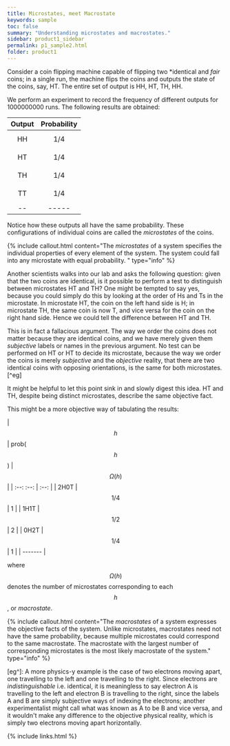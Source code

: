 ```yaml
---
title: Microstates, meet Macrostate
keywords: sample
toc: false
summary: "Understanding microstates and macrostates."
sidebar: product1_sidebar
permalink: p1_sample2.html
folder: product1
---
```


Consider a coin flipping machine capable of flipping two *identical and *fair* coins; in a single run, the machine flips the coins and outputs the state of the coins, say, HT. The entire set of output is HH, HT, TH, HH. 

We perform an experiment to record the frequency of different outputs for 1000000000 runs. The following results are obtained:

| Output | Probability |
| :-: | :-: |
| HH | $$1/4$$ |
| HT | $$1/4$$ |
| TH | $$1/4$$ |
| TT | $$1/4$$ |
| -- | ----- |

Notice how these outputs all have the same probability. These configurations of individual coins are called the *microstates* of the coins.

{% include callout.html content="The *microstates* of a system specifies the individual properties of every element of the system. The system could fall into any microstate with equal probability. " type="info" %} 

Another scientists walks into our lab and asks the following question: given that the two coins are identical, is it possible to perform a test to distinguish between microstates HT and TH? One might be tempted to say yes, because you could simply do this by looking at the order of Hs and Ts in the microstate. In microstate HT, the coin on the left hand side is H; in microstate TH, the same coin is now T, and vice versa for the coin on the right hand side. Hence we could tell the difference between HT and TH. 

This is in fact a fallacious argument. The way we order the coins does not matter because they are identical coins, and we have merely given them *subjective* labels or names in the previous argument. No test can be performed on HT or HT to decide its microstate, because the way we order the coins is merely *subjective* and the *objective* reality, that there are two identical coins with opposing orientations, is the same for both microstates. [^eg]

It might be helpful to let this point sink in and slowly digest this idea. HT and TH, despite being distinct microstates, describe the same objective fact. 

This might be a more objective way of tabulating the results:

| $$h$$ | prob($$h$$) | $$\Omega(h)$$ |
| :--: :--: | :--: |
| 2H0T | $$1/4$$ | 1 |
| 1H1T | $$1/2$$ | 2 |
| 0H2T | $$1/4$$ | 1 |
| ------- |

where $$\Omega(h)$$ denotes the number of microstates corresponding to each $$h$$, or *macrostate*. 

{% include callout.html content="The *macrostates* of a system expresses the objective facts of the system. Unlike microstates, macrostates need not have the same probability, because multiple microstates could correspond to the same macrostate. The macrostate with the largest number of corresponding microstates is the most likely macrostate of the system." type="info" %} 


[eg^]: A more physics-y example is the case of two electrons moving apart, one travelling to the left and one travelling to the right. Since electrons are *indistinguishable* i.e. identical, it is meaningless to say electron A is travelling to the left and electron B is travelling to the right, since the labels A and B are simply subjective ways of indexing the electrons; another experimentalist might call what was known as A to be B and vice versa, and it wouldn't make any difference to the objective physical reality, which is simply two electrons moving apart horizontally. 






{% include links.html %}
